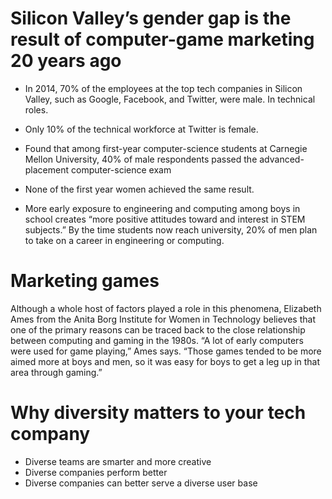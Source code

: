 # Silicon Valley’s gender gap is the result of computer-game marketing 20 years ago

* In 2014, 70% of the employees at the top tech companies in Silicon Valley, such as Google, Facebook, and Twitter, were male. In technical roles.

* Only 10% of the technical workforce at Twitter is female.

* Found that among first-year computer-science students at Carnegie Mellon University, 40% of male respondents passed the advanced-placement computer-science exam

* None of the first year women achieved the same result.

* More early exposure to engineering and computing among boys in school creates “more positive attitudes toward and interest in STEM subjects.” By the time students now reach university, 20% of men plan to take on a career in engineering or computing.

# Marketing games

Although a whole host of factors played a role in this phenomena, Elizabeth Ames from the Anita Borg Institute for Women in Technology believes that one of the primary reasons can be traced back to the close relationship between computing and gaming in the 1980s. “A lot of early computers were used for game playing,” Ames says. “Those games tended to be more aimed more at boys and men, so it was easy for boys to get a leg up in that area through gaming.”

# Why diversity matters to your tech company
  
  * Diverse teams are smarter and more creative
  * Diverse companies perform better
  * Diverse companies can better serve a diverse user base

